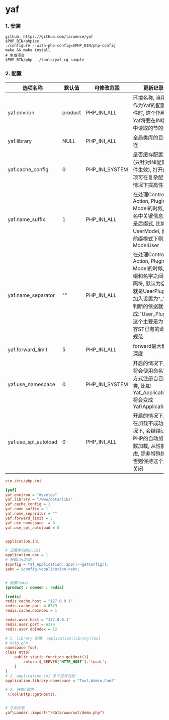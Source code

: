 # yaf

### 1. 安装

```shell
github: https://github.com/laruence/yaf
$PHP_BIN/phpize
./configure --with-php-config=$PHP_BIN/php-config
make && make install
# 生成项目
$PHP_BIN/php  ./tools/yaf_cg sample
```

### 2. 配置

| 选项名称             | 默认值  | 可修改范围     | 更新记录                                                     |
| -------------------- | ------- | -------------- | ------------------------------------------------------------ |
| yaf.environ          | product | PHP_INI_ALL    | 环境名称, 当用INI作为Yaf的配置文件时,  这个指明了Yaf将要在INI配置中读取的节的名字 |
| yaf.library          | NULL    | PHP_INI_ALL    | 全局类库的目录路径                                           |
| yaf.cache_config     | 0       | PHP_INI_SYSTEM | 是否缓存配置文件(只针对INI配置文件生效),  打开此选项可在复杂配置的情况下提高性能 |
| yaf.name_suffix      | 1       | PHP_INI_ALL    | 在处理Controller, Action, Plugin, Model的时候,  类名中关键信息是否是后缀式, 比如UserModel, 而在前缀模式下则是ModelUser |
| yaf.name_separator   | ""      | PHP_INI_ALL    | 在处理Controller, Action, Plugin, Model的时候,  前缀和名字之间的分隔符, 默认为空, 也就是UserPlugin, 加入设置为"_", 则判断的依据就会变成:"User_Plugin",  这个主要是为了兼容ST已有的命名规范 |
| yaf.forward_limit    | 5       | PHP_INI_ALL    | forward最大嵌套深度                                          |
| yaf.use_namespace    | 0       | PHP_INI_SYSTEM | 开启的情况下, Yaf将会使用命名空间方式注册自己的类,  比如Yaf_Application将会变成Yaf\Application |
| yaf.use_spl_autoload | 0       | PHP_INI_ALL    | 开启的情况下, Yaf在加载不成功的情况下, 会继续让PHP的自动加载函数加载, 从性能考虑, 除非特殊情况, 否则保持这个选项关闭 |

```ini
vim /etc/php.ini

[yaf]
yaf.environ = "develop"
yaf.library = "/www/data/libs"
yaf.cache_config = 1
yaf.name_suffix = 1 
yaf.name_separator = ""
yaf.forward_limit = 5
yaf.use_namespace  = 0
yaf.use_spl_autoload = 0 


application.ini

# 设置类似php.ini
application.abc = 1
# 获取abc的值
$config = Yaf_Application::app()->getConfig();
$abc = $config->application->abc;


# 配置redis
[product : common : redis]

[redis]
redis.cache.host = "127.0.0.1"
redis.cache.port = 6379
redis.cache.dbIndex = 1

redis.user.host = "127.0.0.1"
redis.user.port = 6379
redis.user.dbIndex = 12

```

```ini
# 1. library 配置  application\library\Tool
# Http.php
namespace Tool;
class Http{
    public static function getHost(){
        return $_SERVER['HTTP_HOST'].'local';
    }
}
# 2. application.ini 多个逗号分割
application.library.namespace = "Tool,Admin,Conf"  

# 3. 获取/调用
 \Tool\Http::getHost();


# 手动加载
yaf\Loader::import("/data/wwwroot/demo.php")
```

